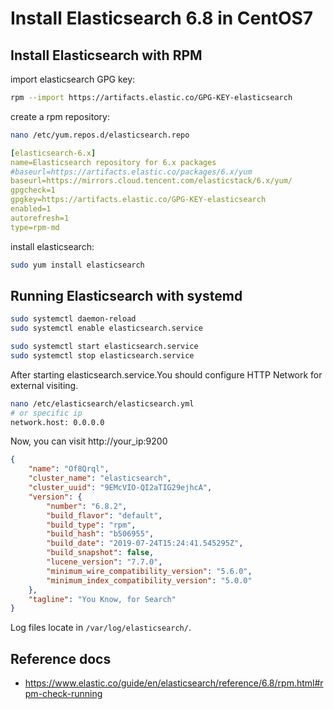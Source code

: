 # Install Elasticsearch 6.8 in CentOS7
## Install Elasticsearch with RPM
import elasticsearch GPG key:
```bash
rpm --import https://artifacts.elastic.co/GPG-KEY-elasticsearch
```

create a rpm repository:
```bash
nano /etc/yum.repos.d/elasticsearch.repo
```
```yaml
[elasticsearch-6.x]
name=Elasticsearch repository for 6.x packages
#baseurl=https://artifacts.elastic.co/packages/6.x/yum
baseurl=https://mirrors.cloud.tencent.com/elasticstack/6.x/yum/
gpgcheck=1
gpgkey=https://artifacts.elastic.co/GPG-KEY-elasticsearch
enabled=1
autorefresh=1
type=rpm-md
```

install elasticsearch:
```bash
sudo yum install elasticsearch
```

## Running Elasticsearch with systemd
```bash
sudo systemctl daemon-reload
sudo systemctl enable elasticsearch.service

sudo systemctl start elasticsearch.service
sudo systemctl stop elasticsearch.service
```
After starting elasticsearch.service.You should configure HTTP Network for external visiting.
```bash
nano /etc/elasticsearch/elasticsearch.yml
# or specific ip
network.host: 0.0.0.0 
```
Now, you can visit  http://your_ip:9200
```json
{
    "name": "Of8Qrql",
    "cluster_name": "elasticsearch",
    "cluster_uuid": "9EMcVIO-QI2aTIG29ejhcA",
    "version": {
        "number": "6.8.2",
        "build_flavor": "default",
        "build_type": "rpm",
        "build_hash": "b506955",
        "build_date": "2019-07-24T15:24:41.545295Z",
        "build_snapshot": false,
        "lucene_version": "7.7.0",
        "minimum_wire_compatibility_version": "5.6.0",
        "minimum_index_compatibility_version": "5.0.0"
    },
    "tagline": "You Know, for Search"
}
```

Log files locate in `/var/log/elasticsearch/`.

## Reference docs
- https://www.elastic.co/guide/en/elasticsearch/reference/6.8/rpm.html#rpm-check-running